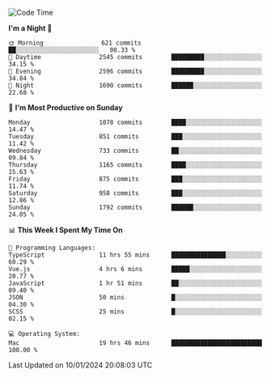 <!--START_SECTION:waka-->
![Code Time](http://img.shields.io/badge/Code%20Time-3%2C511%20hrs%2053%20mins-blue)

**I'm a Night 🦉** 

```text
🌞 Morning                621 commits         ██░░░░░░░░░░░░░░░░░░░░░░░   08.33 % 
🌆 Daytime                2545 commits        █████████░░░░░░░░░░░░░░░░   34.15 % 
🌃 Evening                2596 commits        █████████░░░░░░░░░░░░░░░░   34.84 % 
🌙 Night                  1690 commits        ██████░░░░░░░░░░░░░░░░░░░   22.68 % 
```
📅 **I'm Most Productive on Sunday** 

```text
Monday                   1078 commits        ████░░░░░░░░░░░░░░░░░░░░░   14.47 % 
Tuesday                  851 commits         ███░░░░░░░░░░░░░░░░░░░░░░   11.42 % 
Wednesday                733 commits         ██░░░░░░░░░░░░░░░░░░░░░░░   09.84 % 
Thursday                 1165 commits        ████░░░░░░░░░░░░░░░░░░░░░   15.63 % 
Friday                   875 commits         ███░░░░░░░░░░░░░░░░░░░░░░   11.74 % 
Saturday                 958 commits         ███░░░░░░░░░░░░░░░░░░░░░░   12.86 % 
Sunday                   1792 commits        ██████░░░░░░░░░░░░░░░░░░░   24.05 % 
```


📊 **This Week I Spent My Time On** 

```text
💬 Programming Languages: 
TypeScript               11 hrs 55 mins      ███████████████░░░░░░░░░░   60.29 % 
Vue.js                   4 hrs 6 mins        █████░░░░░░░░░░░░░░░░░░░░   20.77 % 
JavaScript               1 hr 51 mins        ██░░░░░░░░░░░░░░░░░░░░░░░   09.40 % 
JSON                     50 mins             █░░░░░░░░░░░░░░░░░░░░░░░░   04.30 % 
SCSS                     25 mins             █░░░░░░░░░░░░░░░░░░░░░░░░   02.15 % 

💻 Operating System: 
Mac                      19 hrs 46 mins      █████████████████████████   100.00 % 
```


 Last Updated on 10/01/2024 20:08:03 UTC
<!--END_SECTION:waka-->
